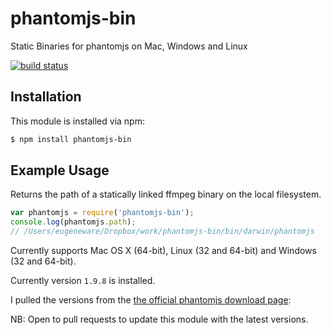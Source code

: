 # phantomjs-bin

Static Binaries for phantomjs on Mac, Windows and Linux

[![build status](https://secure.travis-ci.org/eugeneware/phantomjs-bin.png)](http://travis-ci.org/eugeneware/phantomjs-bin)

## Installation

This module is installed via npm:

``` bash
$ npm install phantomjs-bin
```

## Example Usage

Returns the path of a statically linked ffmpeg binary on the local filesystem.

``` js
var phantomjs = require('phantomjs-bin');
console.log(phantomjs.path);
// /Users/eugeneware/Dropbox/work/phantomjs-bin/bin/darwin/phantomjs
```

Currently supports Mac OS X (64-bit), Linux (32 and 64-bit) and Windows
(32 and 64-bit).

Currently version `1.9.8` is installed.

I pulled the versions from the
[the official phantomjs download page](http://phantomjs.org/download.html):

NB: Open to pull requests to update this module with the latest versions.
